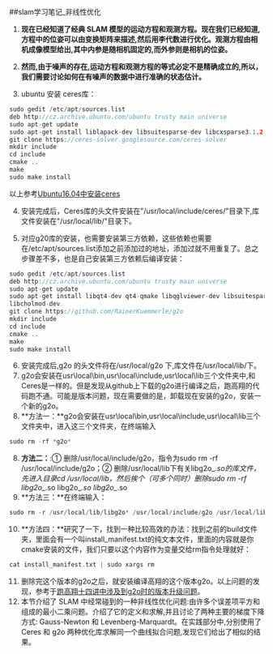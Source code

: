 ##slam学习笔记_非线性优化

1. **现在已经知道了经典 SLAM 模型的运动方程和观测方程。现在我们已经知道,方程中的位姿可以由变换矩阵来描述,然后用李代数进行优化。观测方程由相机成像模型给出,其中内参是随相机固定的,而外参则是相机的位姿。**

2. **然而,由于噪声的存在,运动方程和观测方程的等式必定不是精确成立的,所以，我们需要讨论如何在有噪声的数据中进行准确的状态估计。**
3. ubuntu 安装 ceres库：
~~~c
sudo gedit /etc/apt/sources.list
deb http://cz.archive.ubuntu.com/ubuntu trusty main universe
sudo apt-get update
sudo apt-get install liblapack-dev libsuitesparse-dev libcxsparse3.1.2 libgflags-dev libgoogle-glog-dev libgtest-dev
git clone https://ceres-solver.googlesource.com/ceres-solver
mkdir include
cd include
cmake ..
make
sudo make install
~~~
以上参考[Ubuntu16.04中安装ceres](https://blog.csdn.net/pancheng1/article/details/81104724)

4. 安装完成后，Ceres库的头文件安装在"/usr/local/include/ceres/"目录下,库文件安装在"/usr/local/lib/"目录下。

5. 对应g20库的安装，也需要安装第三方依赖，这些依赖也需要在/etc/apt/sources.list添加之前添加过的地址，添加过就不用重复了。总之步骤差不多，也是自己安装第三方依赖后编译安装：
~~~c
sudo gedit /etc/apt/sources.list
deb http://cz.archive.ubuntu.com/ubuntu trusty main universe
sudo apt-get update
sudo apt-get install libqt4-dev qt4-qmake libqglviewer-dev libsuitesparse-dev libcxsparse3.1.2
libcholmod-dev
git clone https://github.com/RainerKuemmerle/g2o
mkdir include
cd include
cmake ..
make
sudo make install
~~~

6. 安装完成后,g2o 的头文件将在/usr/local/g2o 下,库文件在/usr/local/lib/下。
7. g2o会安装在usr\local\bin,usr\local\include,usr\local\lib三个文件夹中,和Ceres是一样的。但是发现从github上下载的g2o进行编译之后，跑高翔的代码跑不通。可能是版本问题，现在需要做的是，卸载现在安装的g2o，安装一个新的g2o。
7. **方法一：**g2o会安装在usr\local\bin,usr\local\include,usr\local\lib三个文件夹中，进入这三个文件夹，在终端输入
~~~c
sudo rm -rf *g2o*
~~~

8. **方法二：**:① 删除/usr/local/include/g2o，指令为sudo rm -rf /usr/local/include/g2o；② 删除/usr/local/lib下有关libg2o_*.so的库文件，先进入目录cd /usr/local/lib，然后挨个（可多个同时）删除sudo rm -rf libg2o_*.so libg2o_*.so libg2o_*.so
9. **方法三：**在终端输入：
~~~c
sudo rm -r /usr/local/lib/libg2o* /usr/local/include/g2o /usr/local/lib/g2o /usr/local/bin/g2o*
~~~

10. **方法四：**研究了一下，找到一种比较高效的办法：找到之前的build文件夹，里面会有一个叫install_manifest.txt的纯文本文件，里面的内容就是你cmake安装的文件，我们只要以这个内容作为变量交给rm指令处理就好：
~~~c
cat install_manifest.txt | sudo xargs rm
~~~

11. 删除完这个版本的g2o之后，就安装编译高翔的这个版本g2o。以上问题的发现，参考于[跑高翔十四讲中涉及到g2o时的版本升级问题](https://blog.csdn.net/cugui5044/article/details/84554486)。
12. 本节介绍了 SLAM 中经常碰到的一种非线性优化问题:由许多个误差项平方和组成的最小二乘问题。介绍了它的定义和求解,并且讨论了两种主要的梯度下降方式: Gauss-Newton 和 Levenberg-Marquardt。在实践部分中,分别使用了 Ceres 和 g2o 两种优化库求解同一个曲线拟合问题,发现它们给出了相似的结果。